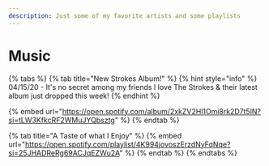 ```yaml
---
description: Just some of my favorite artists and some playlists
---
```


# Music

{% tabs %}
{% tab title="New Strokes Album!" %}
{% hint style="info" %}
04/15/20 - It's no secret among my friends I love The Strokes & their latest album just dropped this week!
{% endhint %}

{% embed url="https://open.spotify.com/album/2xkZV2Hl1Omi8rk2D7t5lN?si=tLW3KfkcRF2WMuJYQbsztg" %}
{% endtab %}

{% tab title="A Taste of what I Enjoy" %}
{% embed url="https://open.spotify.com/playlist/4K994jovoszErzdNyFqNqe?si=25JHADReRg69ACJqEZWu2A" %}
{% endtab %}
{% endtabs %}



